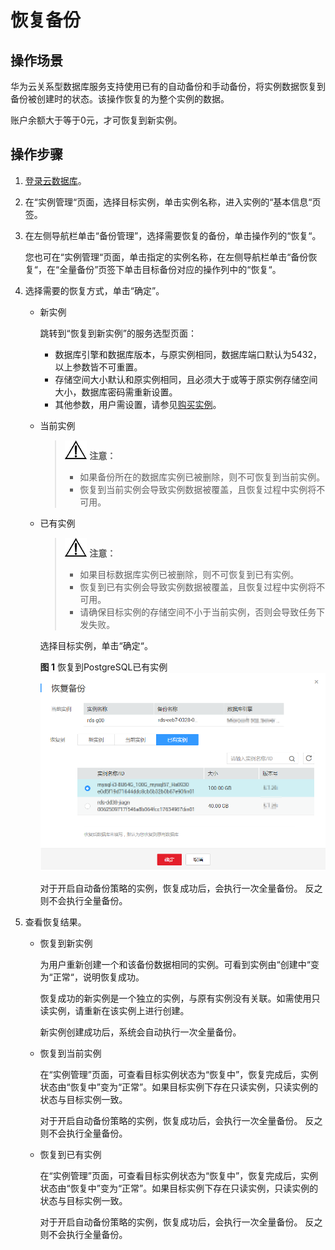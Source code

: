 # 恢复备份<a name="zh-cn_topic_0044589639"></a>

## 操作场景<a name="section58860356172215"></a>

华为云关系型数据库服务支持使用已有的自动备份和手动备份，将实例数据恢复到备份被创建时的状态。该操作恢复的为整个实例的数据。

账户余额大于等于0元，才可恢复到新实例。

## 操作步骤<a name="section56693485162629"></a>

1.  [登录云数据库](https://support.huaweicloud.com/qs-rds/rds_login.html)。
2.  在“实例管理“页面，选择目标实例，单击实例名称，进入实例的“基本信息“页签。
3.  在左侧导航栏单击“备份管理”，选择需要恢复的备份，单击操作列的“恢复“。

    您也可在“实例管理“页面，单击指定的实例名称，在左侧导航栏单击“备份恢复“，在“全量备份”页签下单击目标备份对应的操作列中的“恢复“。

4.  选择需要的恢复方式，单击“确定”。
    -   新实例

        跳转到“恢复到新实例”的服务选型页面：

        -   数据库引擎和数据库版本，与原实例相同，数据库端口默认为5432，以上参数皆不可重置。
        -   存储空间大小默认和原实例相同，且必须大于或等于原实例存储空间大小，数据库密码需重新设置。
        -   其他参数，用户需设置，请参见[购买实例](https://support.huaweicloud.com/qs-rds/zh-cn_topic_0046585384.html)。

    -   当前实例

        >![](public_sys-resources/icon-notice.gif) **注意：**   
        >-   如果备份所在的数据库实例已被删除，则不可恢复到当前实例。  
        >-   恢复到当前实例会导致实例数据被覆盖，且恢复过程中实例将不可用。  

    -   已有实例

        >![](public_sys-resources/icon-notice.gif) **注意：**   
        >-   如果目标数据库实例已被删除，则不可恢复到已有实例。  
        >-   恢复到已有实例会导致实例数据被覆盖，且恢复过程中实例将不可用。  
        >-   请确保目标实例的存储空间不小于当前实例，否则会导致任务下发失败。  

        选择目标实例，单击“确定“。

        **图 1**  恢复到PostgreSQL已有实例<a name="fig123128437496"></a>  
        ![](figures/恢复到PostgreSQL已有实例.png "恢复到PostgreSQL已有实例")

        对于开启自动备份策略的实例，恢复成功后，会执行一次全量备份。 反之则不会执行全量备份。


5.  查看恢复结果。
    -   恢复到新实例

        为用户重新创建一个和该备份数据相同的实例。可看到实例由“创建中“变为“正常“，说明恢复成功。

        恢复成功的新实例是一个独立的实例，与原有实例没有关联。如需使用只读实例，请重新在该实例上进行创建。

        新实例创建成功后，系统会自动执行一次全量备份。

    -   恢复到当前实例

        在“实例管理”页面，可查看目标实例状态为“恢复中”，恢复完成后，实例状态由“恢复中”变为“正常”。如果目标实例下存在只读实例，只读实例的状态与目标实例一致。

        对于开启自动备份策略的实例，恢复成功后，会执行一次全量备份。 反之则不会执行全量备份。

    -   恢复到已有实例

        在“实例管理”页面，可查看目标实例状态为“恢复中”，恢复完成后，实例状态由“恢复中”变为“正常”。如果目标实例下存在只读实例，只读实例的状态与目标实例一致。

        对于开启自动备份策略的实例，恢复成功后，会执行一次全量备份。 反之则不会执行全量备份。



